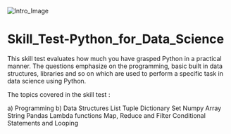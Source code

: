 ![Intro_Image](https://user-images.githubusercontent.com/84449238/179398562-f99ca3b2-f108-499d-b56b-49686d8090c9.JPG)

# Skill_Test-Python_for_Data_Science
This skill test evaluates how much you have grasped Python in a practical manner. The questions emphasize on the programming, basic built in data structures, libraries and so on which are used to perform a specific task in data science using Python.

The topics covered in the skill test :

a) Programming
b) Data Structures
List
Tuple
Dictionary
Set
Numpy Array
String
Pandas
Lambda functions
Map, Reduce and Filter
Conditional Statements and Looping
